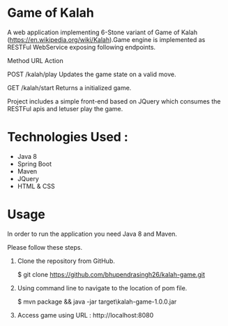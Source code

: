 # Game of Kalah

A web application implementing 6-Stone variant of Game of Kalah
(https://en.wikipedia.org/wiki/Kalah).Game engine is implemented as 
RESTFul WebService exposing following endpoints. 


Method    URL		        Action 	

POST	  /kalah/play	     Updates the game state on a valid move.

GET	    /kalah/start	 Returns a initialized game.	

Project includes a simple front-end based on JQuery which consumes 
the RESTFul apis and letuser play the game. 

# Technologies Used : 

* Java 8 
* Spring Boot
* Maven
* JQuery
* HTML & CSS


# Usage 


In order to run the application you need Java 8 and Maven.

Please follow these steps.
1) Clone the repository from GitHub.

   $ git clone https://github.com/bhupendrasingh26/kalah-game.git
 
2) Using command line to navigate to the location of pom file.

   $ mvn package && java -jar target\kalah-game-1.0.0.jar

3) Access game using URL :  http://localhost:8080

   
 



 

